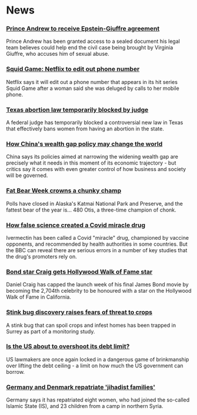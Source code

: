 # News
### [Prince Andrew to receive Epstein-Giuffre agreement](https://www.bbc.com/news/uk-58823289)
Prince Andrew has been granted access to a sealed document his legal team believes could help end the civil case being brought by Virginia Giuffre, who accuses him of sexual abuse.
### [Squid Game: Netflix to edit out phone number](https://www.bbc.com/news/world-asia-58824544)
Netflix says it will edit out a phone number that appears in its hit series Squid Game after a woman said she was deluged by calls to her mobile phone.
### [Texas abortion law temporarily blocked by judge](https://www.bbc.com/news/world-us-canada-58824668)
A federal judge has temporarily blocked a controversial new law in Texas that effectively bans women from having an abortion in the state.
### [How China's wealth gap policy may change the world](https://www.bbc.com/news/business-58784315)
China says its policies aimed at narrowing the widening wealth gap are precisely what it needs in this moment of its economic trajectory - but critics say it comes with even greater control of how business and society will be governed. 
### [Fat Bear Week crowns a chunky champ](https://www.bbc.com/news/world-us-canada-58820070)
Polls have closed in Alaska's Katmai National Park and Preserve, and the fattest bear of the year is... 480 Otis, a three-time champion of chonk.
### [How false science created a Covid miracle drug](https://www.bbc.com/news/health-58170809)
Ivermectin has been called a Covid "miracle" drug, championed by vaccine opponents, and recommended by health authorities in some countries. But the BBC can reveal there are serious errors in a number of key studies that the drug's promoters rely on.
### [Bond star Craig gets Hollywood Walk of Fame star](https://www.bbc.com/news/entertainment-arts-58825134)
Daniel Craig has capped the launch week of his final James Bond movie by becoming the 2,704th celebrity to be honoured with a star on the Hollywood Walk of Fame in California.
### [Stink bug discovery raises fears of threat to crops](https://www.bbc.com/news/science-environment-58809987)
A stink bug that can spoil crops and infest homes has been trapped in Surrey as part of a monitoring study. 
### [Is the US about to overshoot its debt limit?](https://www.bbc.com/news/world-us-canada-58820071)
US lawmakers are once again locked in a dangerous game of brinkmanship over lifting the debt ceiling - a limit on how much the US government can borrow.
### [Germany and Denmark repatriate 'jihadist families'](https://www.bbc.com/news/world-europe-58824546)
Germany says it has repatriated eight women, who had joined the so-called Islamic State (IS), and 23 children from a camp in northern Syria.
